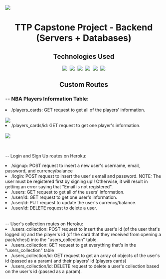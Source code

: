 <a href="https://ttp-capstone-project-backend.herokuapp.com/"> <img src="https://img.shields.io/website-up-down-blue-red/http/monip.org.svg"/> </a>

<h1 align="center"> TTP Capstone Project - Backend (Servers + Databases) </h1>

<h2 align="center">  Technologies Used  </h3>
<div align="center">
  <kbd> <img src="https://img.shields.io/badge/javascript-%23323330.svg?style=for-the-badge&logo=javascript&logoColor=%23F7DF1E" /> </kbd>
  <kbd> <img src="https://img.shields.io/badge/node.js-6DA55F?style=for-the-badge&logo=node.js&logoColor=white" /> </kbd>
  <kbd> <img src="https://img.shields.io/badge/express.js-%23404d59.svg?style=for-the-badge&logo=express&logoColor=%2361DAFB" /> </kbd>
  <kbd> <img src="https://img.shields.io/badge/postgres-%23316192.svg?style=for-the-badge&logo=postgresql&logoColor=white" /> </kbd>
  <kbd> <img src="https://img.shields.io/badge/Postman-FF6C37?style=for-the-badge&logo=postman&logoColor=white" /> </kbd>
  <kbd> <a href="https://ttp-capstone-project-backend.herokuapp.com/"> <img src="https://img.shields.io/badge/Deployed%20on%20Heroku-430098?style=for-the-badge&logo=heroku&logoColor=white" /> </a> </kbd>
</div>

<h2 align="center"> Custom Routes </h2>
  <div>
      <h3> -- NBA Players Information Table: </h3>
      <li>/players_cards: GET request to get all of the players' information.</li>
      <br/>
      <img src="https://user-images.githubusercontent.com/59656591/156496571-ef59e681-c33c-4d5b-aaea-06977b14556f.PNG">
      <li>/players_cards/id: GET request to get one player's information.</li>
      <br/>
      <img src="https://user-images.githubusercontent.com/59656591/156496724-44cc32b5-5b9b-4645-92c6-b078ffa4cde5.PNG">
  </div>
  <br>
  <br>

  -- Login and Sign Up routes on Heroku:
  <li>/signup: POST request to insert a new user's username, email, password, and currency/balance</li>
  <li>/login: POST request to insert the user's email and password. NOTE: The user must be registered first by signing up!! Otherwise, it will result in getting an error saying that "Email is not registered".</li>
  <li>/users: GET request to get all of the users' information.</li>
  <li>/user/id: GET request to get one user's information.</li>
  <li>/user/id: PUT request to update the user's currency/balance.</li>
  <li>/user/id: DELETE request to delete a user.</li>
</div>
  <br>
  <br>
<div>
  -- User's collection routes on Heroku:
  <li>/users_collection: POST request to insert the user's id (of the user that's logged in) and the player's id (of the card that they received from opening a pack/chest) into the "users_collection" table.</li>
  <li>/users_collection: GET request to get everything that's in the "users_collection" table</li>
  <li>/users_collection/id: GET request to get an array of objects of the user's id (passed as a param) and their players' id (players cards)</li>
  <li>/users_collection/id: DELETE request to delete a user's collection based on the user's id (passed as a param).</li>
</div>
